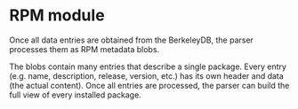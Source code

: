 # RPM module #

Once all data entries are obtained from the BerkeleyDB, the parser processes them as RPM metadata blobs.

The blobs contain many entries that describe a single package. Every entry (e.g. name, description, release, version, etc.) has its own header and data (the actual content). Once all entries are processed, the parser can build the full view of every installed package.
